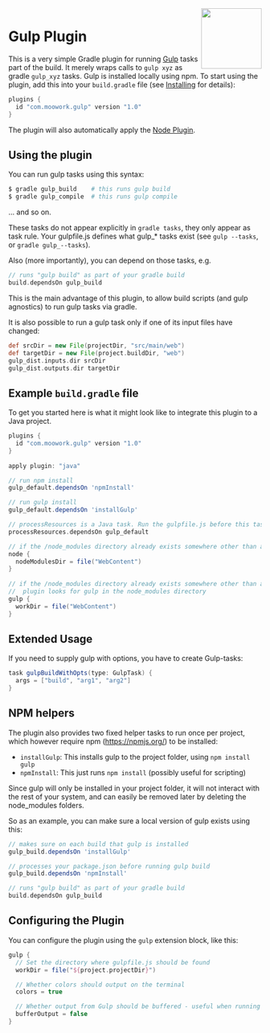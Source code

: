 <img align="right" width="120" src="https://raw.githubusercontent.com/srs/gradle-node-plugin/master/docs/assets/gulp.png">

# Gulp Plugin

This is a very simple Gradle plugin for running [Gulp](http://gulpjs.com/) tasks part of the build.
It merely wraps calls to `gulp xyz` as gradle `gulp_xyz` tasks. Gulp is installed locally using npm.
To start using the plugin, add this into your `build.gradle` file (see [Installing](installing.md) for details):

```gradle
plugins {
  id "com.moowork.gulp" version "1.0"
}
```

The plugin will also automatically apply the [Node Plugin](node-plugin.md).


## Using the plugin

You can run gulp tasks using this syntax:

```bash
$ gradle gulp_build    # this runs gulp build
$ gradle gulp_compile  # this runs gulp compile
```

... and so on.

These tasks do not appear explicitly in `gradle tasks`, they only appear as task rule.
Your gulpfile.js defines what gulp_* tasks exist (see `gulp --tasks`, or `gradle gulp_--tasks`).

Also (more importantly), you can depend on those tasks, e.g.

```gradle
// runs "gulp build" as part of your gradle build
build.dependsOn gulp_build
```

This is the main advantage of this plugin, to allow build scripts (and gulp agnostics) to run 
gulp tasks via gradle.

It is also possible to run a gulp task only if one of its input files have changed:

```gradle
def srcDir = new File(projectDir, "src/main/web")
def targetDir = new File(project.buildDir, "web")
gulp_dist.inputs.dir srcDir
gulp_dist.outputs.dir targetDir
```    

## Example `build.gradle` file

To get you started here is what it might look like to integrate this plugin to a Java project.

```gradle
plugins {
  id "com.moowork.gulp" version "1.0"
}
    
apply plugin: "java"

// run npm install
gulp_default.dependsOn 'npmInstall'

// run gulp install
gulp_default.dependsOn 'installGulp'

// processResources is a Java task. Run the gulpfile.js before this task using the 'default' task in the gulpfile.js
processResources.dependsOn gulp_default

// if the /node_modules directory already exists somewhere other than at the base of where your build.gradle is
node {
  nodeModulesDir = file("WebContent")
}
    
// if the /node_modules directory already exists somewhere other than at the base of where your build.gradle is
//  plugin looks for gulp in the node_modules directory
gulp {
  workDir = file("WebContent")
}
```


## Extended Usage

If you need to supply gulp with options, you have to create Gulp-tasks:

```gradle
task gulpBuildWithOpts(type: GulpTask) {
  args = ["build", "arg1", "arg2"]
}
```


## NPM helpers

The plugin also provides two fixed helper tasks to run once per project, which
however require npm (https://npmjs.org/) to be installed:

 - `installGulp`: This installs gulp to the project folder, using `npm install gulp`
 - `npmInstall`: This just runs `npm install` (possibly useful for scripting)

Since gulp will only be installed in your project folder, it will not
interact with the rest of your system, and can easily be removed later by
deleting the node_modules folders.

So as an example, you can make sure a local version of gulp exists using this:

```gradle
// makes sure on each build that gulp is installed
gulp_build.dependsOn 'installGulp'

// processes your package.json before running gulp build
gulp_build.dependsOn 'npmInstall'

// runs "gulp build" as part of your gradle build
build.dependsOn gulp_build
```


## Configuring the Plugin

You can configure the plugin using the `gulp` extension block, like this:

```gradle
gulp {
  // Set the directory where gulpfile.js should be found
  workDir = file("${project.projectDir}")

  // Whether colors should output on the terminal
  colors = true

  // Whether output from Gulp should be buffered - useful when running tasks in parallel
  bufferOutput = false
}
```
